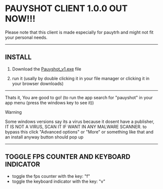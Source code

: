 # PAUYSHOT CLIENT 1.0.0 OUT NOW!!!
 

Please note that this client is made especially for pauytrh and might not fit your personal needs.
 

---
 

## INSTALL
 

1.  Download the [Pauyshot_v1.exe](https://drive.google.com/file/d/1bIaId6knwH4iuOV5hc24jeXU5R0IH6gQ/view?usp=sharing) file
   
2.  run it (usally by double clicking it in your file manager or clicking it in your browser downloads)

---
 
Thats it, You are good to go! (to run the app search for "pauyshot" in your app menu (press the windows key to see it))

> [!WARNING]  
> Some windows versions say its a virus because it dosent have a publisher, IT IS NOT A VIRUS, SCAN IT IF WANT IN ANY MALWARE SCANNER. to bypass this click "Advanced options"  or "More" or something like that and an install anyway button should pop up

---

## TOGGLE FPS COUNTER AND KEYBOARD INDICATOR

- toggle the fps counter with the key: "f"
- toggle the keyboard indicator with the key: "v"
